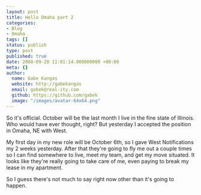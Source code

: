```yaml
---
layout: post
title: Hello Omaha part 2
categories:
- Blog
- Omaha
tags: []
status: publish
type: post
published: true
date: 2008-09-20 11:01:14.000000000 +00:00
meta: {}
author:
  name: Gabe Kangas
  website: http://gabekangas
  email: gabek@real-ity.com
  github: https://github.com/gabek
  image: "/images/avatar-64x64.png"
---
```

So it\'s official. October will be the last month I live in the fine state of Illinois. Who would have ever thought, right? But yesterday I accepted the position in Omaha, NE with West.

My first day in my new role will be October 6th, so I gave West Notifications my 2 weeks yesterday. After that they\'re going to fly me out a couple times so I can find somewhere to live, meet my team, and get my move situated. It looks like they\'re really going to take care of me, even paying to break my lease in my apartment.

So I guess there\'s not much to say right now other than it\'s going to happen.
